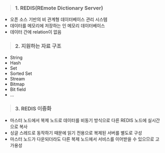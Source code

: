 > ### 1. REDIS(**RE**mote **D**ictionary **S**erver)
  - 오픈 소스 기반의 비 관계형 데이터베이스 관리 시스템
  - 데이터를 메모리에 저장하는 인 메모리 데이터베이스
  - 데이터 간에 relation이 없음
  
> ### 2. 지원하는 자료 구조
  - String
  - Hash
  - Set
  - Sorted Set
  - Stream
  - Bitmap
  - Bit field
  - ...

> ### 3. REDIS 이중화
  - 마스터 노드에서 복제 노드로 데이터를 비동기 방식으로 다른 REDIS 노드에 실시간으로 복사
  - 싱글 스레드로 동작하기 때문에 읽기 전용으로 복제된 서버를 별도로 구성
  - 마스터 노드가 다운되더라도 다른 복제 노드에서 서비스를 이어받을 수 있으므로 고 가용성

